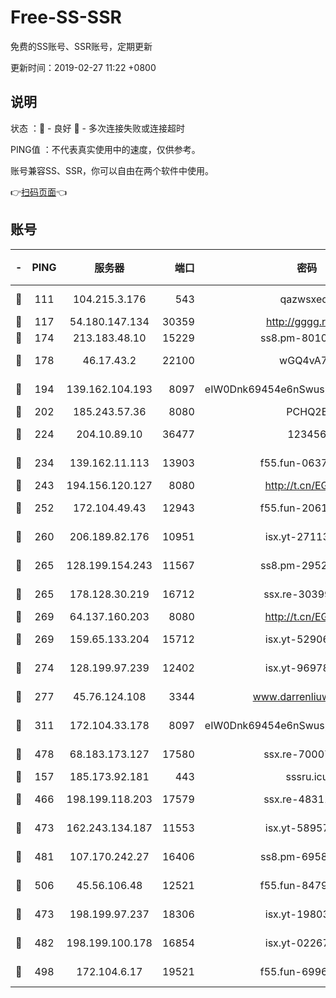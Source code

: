 # Free-SS-SSR

免费的SS账号、SSR账号，定期更新

更新时间：2019-02-27 11:22 +0800

## 说明

状态     ：🙂 - 良好 🙁 - 多次连接失败或连接超时

PING值   ：不代表真实使用中的速度，仅供参考。

账号兼容SS、SSR，你可以自由在两个软件中使用。

👉[扫码页面](https://liesauer.github.io/free-ss-ssr.github.io/)👈

## 账号

|-|PING|服务器|端口|密码|加密方式|区域|
|:----:|:----:|:-----:|-----:|:----:|:----:|:----:|
|🙂|111|104.215.3.176|543|qazwsxedc|aes-256-gcm|JP|
|🙂|117|54.180.147.134|30359|http://gggg.rocks|chacha20|KR|
|🙂|174|213.183.48.10|15229|ss8.pm-80109234|rc4-md5|RU|
|🙂|178|46.17.43.2|22100|wGQ4vA7D|aes-256-gcm|RU|
|🙂|194|139.162.104.193|8097|eIW0Dnk69454e6nSwuspv9DmS201tQ0D|aes-256-cfb|JP|
|🙂|202|185.243.57.36|8080|PCHQ2E|rc4-md5|US|
|🙂|224|204.10.89.10|36477|123456|aes-256-cfb|US|
|🙂|234|139.162.11.113|13903|f55.fun-06375860|aes-256-cfb|SG|
|🙂|243|194.156.120.127|8080|http://t.cn/EGJIyrl|rc4-md5|RU|
|🙂|252|172.104.49.43|12943|f55.fun-20618102|aes-256-cfb|SG|
|🙂|260|206.189.82.176|10951|isx.yt-27113365|aes-256-cfb|SG|
|🙂|265|128.199.154.243|11567|ss8.pm-29529398|aes-256-cfb|SG|
|🙂|265|178.128.30.219|16712|ssx.re-30399462|aes-256-cfb|SG|
|🙂|269|64.137.160.203|8080|http://t.cn/EGJIyrl|rc4-md5|CA|
|🙂|269|159.65.133.204|15712|isx.yt-52906154|aes-256-cfb|SG|
|🙂|274|128.199.97.239|12402|isx.yt-96978808|aes-256-cfb|SG|
|🙂|277|45.76.124.108|3344|www.darrenliuwei.com|aes-256-cfb|AU|
|🙂|311|172.104.33.178|8097|eIW0Dnk69454e6nSwuspv9DmS201tQ0D|aes-256-cfb|SG|
|🙂|478|68.183.173.127|17580|ssx.re-70007414|aes-256-cfb|US|
|🙂|157|185.173.92.181|443|sssru.icu|rc4-md5|RU|
|🙂|466|198.199.118.203|17579|ssx.re-48311289|aes-256-cfb|US|
|🙂|473|162.243.134.187|11553|isx.yt-58957089|aes-256-cfb|US|
|🙂|481|107.170.242.27|16406|ss8.pm-69587797|aes-256-cfb|US|
|🙂|506|45.56.106.48|12521|f55.fun-84790716|aes-256-cfb|US|
|🙁|473|198.199.97.237|18306|isx.yt-19803793|aes-256-cfb|US|
|🙁|482|198.199.100.178|16854|isx.yt-02267760|aes-256-cfb|US|
|🙁|498|172.104.6.17|19521|f55.fun-69966470|aes-256-cfb|US|
